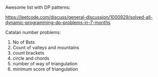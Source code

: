 Awesome list with DP patterns:

https://leetcode.com/discuss/general-discussion/1000929/solved-all-dynamic-programming-dp-problems-in-7-months

Catalan number problems:
1) No of Bsts
2) Count of valleys and mountains
3) count brackets
4) circle and chords
5) number of way of triangulation
6) minimum score of triangulation
